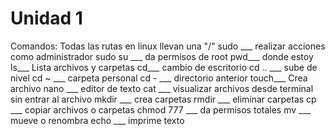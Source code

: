# Unidad 1

Comandos:
Todas las rutas en linux llevan una "/"
sudo ___ realizar acciones como administrador
sudo su ___ da permisos de root
pwd___ donde estoy
ls___ Lista archivos y carpetas
cd___ cambio de escritorio
cd .. ___ sube de nivel
cd ~ ___ carpeta personal
cd - ___ directorio anterior
touch___ Crea archivo
nano ___ editor de texto
cat ___ visualizar archivos desde terminal sin entrar al archivo
mkdir ___ crea carpetas
rmdir ___ eliminar carpetas
cp ___ copiar archivos o carpetas
chmod 777 ___ da permisos totales 
mv ___ mueve o renombra
echo ___ imprime texto